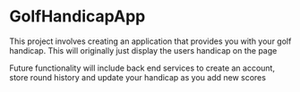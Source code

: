 # GolfHandicapApp

This project involves creating an application that provides you with your golf handicap.  This will originally just display the users handicap on the page

Future functionality will include back end services to create an account, store round history and update your handicap as you add new scores
